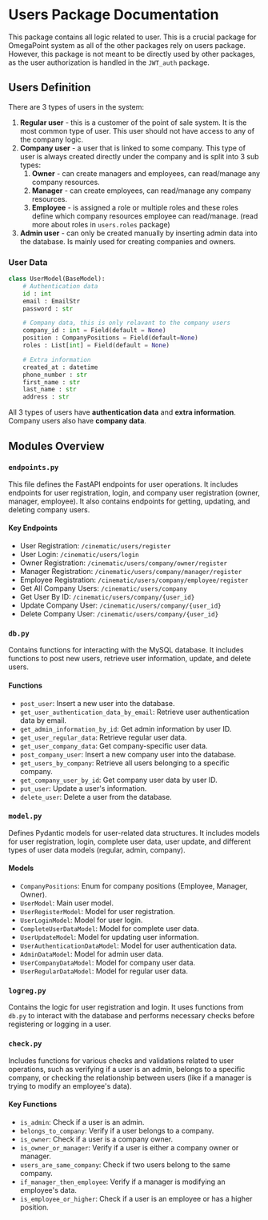 # Users Package Documentation
This package contains all logic related to user. This is a crucial package for OmegaPoint system as all of the other packages rely on users package. However, this package is not meant to be directly used by other packages, as the user authorization is handled in the `JWT_auth` package.

## Users Definition
There are 3 types of users in the system:
1. **Regular user** - this is a customer of the point of sale system. It is the most common type of user. This user should not have access to any of the company logic.
2. **Company user** - a user that is linked to some company. This type of user is always created directly under the company and is split into 3 sub types:
    1. **Owner** - can create managers and employees, can read/manage any company resources.
    2. **Manager** - can create employees, can read/manage any company resources.
    3. **Employee** - is assigned a role or multiple roles and these roles define which company resources employee can read/manage. (read more about roles in `users.roles` package)
3. **Admin user** - can only be created manually by inserting admin data into the database. Is mainly used for creating companies and owners.

### User Data
```python
class UserModel(BaseModel):
    # Authentication data
    id : int
    email : EmailStr
    password : str

    # Company data, this is only relavant to the company users
    company_id : int = Field(default = None)
    position : CompanyPositions = Field(default=None)
    roles : List[int] = Field(default = None)

    # Extra information
    created_at : datetime
    phone_number : str
    first_name : str
    last_name : str
    address : str
```
All 3 types of users have **authentication data** and **extra information**. Company users also have **company data**.


## Modules Overview

### `endpoints.py`

This file defines the FastAPI endpoints for user operations. It includes endpoints for user registration, login, and company user registration (owner, manager, employee). It also contains endpoints for getting, updating, and deleting company users.

#### Key Endpoints

- User Registration: `/cinematic/users/register`
- User Login: `/cinematic/users/login`
- Owner Registration: `/cinematic/users/company/owner/register`
- Manager Registration: `/cinematic/users/company/manager/register`
- Employee Registration: `/cinematic/users/company/employee/register`
- Get All Company Users: `/cinematic/users/company`
- Get User By ID: `/cinematic/users/company/{user_id}`
- Update Company User: `/cinematic/users/company/{user_id}`
- Delete Company User: `/cinematic/users/company/{user_id}`

### `db.py`

Contains functions for interacting with the MySQL database. It includes functions to post new users, retrieve user information, update, and delete users.

#### Functions

- `post_user`: Insert a new user into the database.
- `get_user_authentication_data_by_email`: Retrieve user authentication data by email.
- `get_admin_information_by_id`: Get admin information by user ID.
- `get_user_regular_data`: Retrieve regular user data.
- `get_user_company_data`: Get company-specific user data.
- `post_company_user`: Insert a new company user into the database.
- `get_users_by_company`: Retrieve all users belonging to a specific company.
- `get_company_user_by_id`: Get company user data by user ID.
- `put_user`: Update a user's information.
- `delete_user`: Delete a user from the database.

### `model.py`

Defines Pydantic models for user-related data structures. It includes models for user registration, login, complete user data, user update, and different types of user data models (regular, admin, company).

#### Models

- `CompanyPositions`: Enum for company positions (Employee, Manager, Owner).
- `UserModel`: Main user model.
- `UserRegisterModel`: Model for user registration.
- `UserLoginModel`: Model for user login.
- `CompleteUserDataModel`: Model for complete user data.
- `UserUpdateModel`: Model for updating user information.
- `UserAuthenticationDataModel`: Model for user authentication data.
- `AdminDataModel`: Model for admin user data.
- `UserCompanyDataModel`: Model for company user data.
- `UserRegularDataModel`: Model for regular user data.

### `logreg.py`

Contains the logic for user registration and login. It uses functions from `db.py` to interact with the database and performs necessary checks before registering or logging in a user.

### `check.py`

Includes functions for various checks and validations related to user operations, such as verifying if a user is an admin, belongs to a specific company, or checking the relationship between users (like if a manager is trying to modify an employee's data).

#### Key Functions

- `is_admin`: Check if a user is an admin.
- `belongs_to_company`: Verify if a user belongs to a company.
- `is_owner`: Check if a user is a company owner.
- `is_owner_or_manager`: Verify if a user is either a company owner or manager.
- `users_are_same_company`: Check if two users belong to the same company.
- `if_manager_then_employee`: Verify if a manager is modifying an employee's data.
- `is_employee_or_higher`: Check if a user is an employee or has a higher position.
